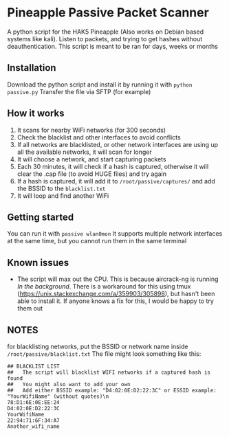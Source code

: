 # Pineapple Passive Packet Scanner
A python script for the HAK5 Pineapple (Also works on Debian based systems like kali). Listen to packets, and trying to get hashes without deauthentication.
This script is meant to be ran for days, weeks or months

## Installation
Download the python script and install it by running it with `python passive.py`
Transfer the file via SFTP (for example)

## How it works

1. It scans for nearby WiFi networks (for 300 seconds)
2. Check the blacklist and other interfaces to avoid conflicts
3. If all networks are blacklisted, or other network interfaces are using up all the available networks, it will scan for longer
4. It will choose a network, and start capturing packets
5. Each 30 minutes, it will check if a hash is captured, otherwise it will clear the .cap file (to avoid HUGE files) and try again
6. If a hash is captured, it will add it to `/root/passive/captures/` and add the BSSID to the `blacklist.txt`
7. It will loop and find another WiFi

## Getting started
You can run it with `passive wlan0mon`
It supports multiple network interfaces at the same time, but you cannot run them in the same terminal

## Known issues
- The script will max out the CPU. This is because aircrack-ng is running *In the background*. There is a workaround for this using tmux (https://unix.stackexchange.com/a/359903/305898), but hasn't been able to install it. If anyone knows a fix for this, I would be happy to try them out

## NOTES
for blacklisting networks, put the BSSID or network name inside `/root/passive/blacklist.txt`
The file might look something like this:

    ## BLACKLIST LIST
    ##   The script will blacklist WIFI networks if a captured hash is found
    ##   You might also want to add your own
    ##   Add either BSSID example: "D4:02:0E:D2:22:3C" or ESSID example: "YourWifiName" (without quotes)\n
    78:D1:6E:0E:EE:24
    D4:02:0E:D2:22:3C
    YourWifiName
    22:94:71:6F:34:A7
    Another_wifi_name
